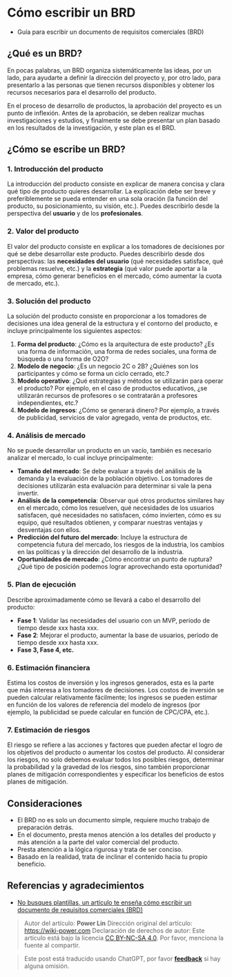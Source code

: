 # Cómo escribir un BRD

- Guía para escribir un documento de requisitos comerciales (BRD)

## ¿Qué es un BRD?

En pocas palabras, un BRD organiza sistemáticamente las ideas, por un lado, para ayudarte a definir la dirección del proyecto y, por otro lado, para presentarlo a las personas que tienen recursos disponibles y obtener los recursos necesarios para el desarrollo del producto.

En el proceso de desarrollo de productos, la aprobación del proyecto es un punto de inflexión. Antes de la aprobación, se deben realizar muchas investigaciones y estudios, y finalmente se debe presentar un plan basado en los resultados de la investigación, y este plan es el BRD.

## ¿Cómo se escribe un BRD?

### 1. Introducción del producto

La introducción del producto consiste en explicar de manera concisa y clara qué tipo de producto quieres desarrollar. La explicación debe ser breve y preferiblemente se pueda entender en una sola oración (la función del producto, su posicionamiento, su visión, etc.). Puedes describirlo desde la perspectiva del **usuario** y de los **profesionales**.

### 2. Valor del producto

El valor del producto consiste en explicar a los tomadores de decisiones por qué se debe desarrollar este producto. Puedes describirlo desde dos perspectivas: las **necesidades del usuario** (qué necesidades satisface, qué problemas resuelve, etc.) y la **estrategia** (qué valor puede aportar a la empresa, cómo generar beneficios en el mercado, cómo aumentar la cuota de mercado, etc.).

### 3. Solución del producto

La solución del producto consiste en proporcionar a los tomadores de decisiones una idea general de la estructura y el contorno del producto, e incluye principalmente los siguientes aspectos:

1. **Forma del producto**: ¿Cómo es la arquitectura de este producto? ¿Es una forma de información, una forma de redes sociales, una forma de búsqueda o una forma de O2O?
2. **Modelo de negocio**: ¿Es un negocio 2C o 2B? ¿Quiénes son los participantes y cómo se forma un ciclo cerrado, etc.?
3. **Modelo operativo**: ¿Qué estrategias y métodos se utilizarán para operar el producto? Por ejemplo, en el caso de productos educativos, ¿se utilizarán recursos de profesores o se contratarán a profesores independientes, etc.?
4. **Modelo de ingresos**: ¿Cómo se generará dinero? Por ejemplo, a través de publicidad, servicios de valor agregado, venta de productos, etc.

### 4. Análisis de mercado

No se puede desarrollar un producto en un vacío, también es necesario analizar el mercado, lo cual incluye principalmente:

- **Tamaño del mercado**: Se debe evaluar a través del análisis de la demanda y la evaluación de la población objetivo. Los tomadores de decisiones utilizarán esta evaluación para determinar si vale la pena invertir.
- **Análisis de la competencia**: Observar qué otros productos similares hay en el mercado, cómo los resuelven, qué necesidades de los usuarios satisfacen, qué necesidades no satisfacen, cómo invierten, cómo es su equipo, qué resultados obtienen, y comparar nuestras ventajas y desventajas con ellos.
- **Predicción del futuro del mercado**: Incluye la estructura de competencia futura del mercado, los riesgos de la industria, los cambios en las políticas y la dirección del desarrollo de la industria.
- **Oportunidades de mercado**: ¿Cómo encontrar un punto de ruptura? ¿Qué tipo de posición podemos lograr aprovechando esta oportunidad?

### 5. Plan de ejecución

Describe aproximadamente cómo se llevará a cabo el desarrollo del producto:

- **Fase 1**: Validar las necesidades del usuario con un MVP, período de tiempo desde xxx hasta xxx.
- **Fase 2**: Mejorar el producto, aumentar la base de usuarios, período de tiempo desde xxx hasta xxx.
- **Fase 3, Fase 4, etc.**

### 6. Estimación financiera

Estima los costos de inversión y los ingresos generados, esta es la parte que más interesa a los tomadores de decisiones. Los costos de inversión se pueden calcular relativamente fácilmente; los ingresos se pueden estimar en función de los valores de referencia del modelo de ingresos (por ejemplo, la publicidad se puede calcular en función de CPC/CPA, etc.).

### 7. Estimación de riesgos

El riesgo se refiere a las acciones y factores que pueden afectar el logro de los objetivos del producto o aumentar los costos del producto. Al considerar los riesgos, no solo debemos evaluar todos los posibles riesgos, determinar la probabilidad y la gravedad de los riesgos, sino también proporcionar planes de mitigación correspondientes y especificar los beneficios de estos planes de mitigación.

## Consideraciones

- El BRD no es solo un documento simple, requiere mucho trabajo de preparación detrás.
- En el documento, presta menos atención a los detalles del producto y más atención a la parte del valor comercial del producto.
- Presta atención a la lógica rigurosa y trata de ser conciso.
- Basado en la realidad, trata de inclinar el contenido hacia tu propio beneficio.

## Referencias y agradecimientos

- [No busques plantillas, un artículo te enseña cómo escribir un documento de requisitos comerciales (BRD)](http://www.woshipm.com/pmd/645578.html)

> Autor del artículo: **Power Lin**
> Dirección original del artículo: <https://wiki-power.com>
> Declaración de derechos de autor: Este artículo está bajo la licencia [CC BY-NC-SA 4.0](https://creativecommons.org/licenses/by/4.0/deed.zh). Por favor, menciona la fuente al compartir.

> Este post está traducido usando ChatGPT, por favor [**feedback**](https://github.com/linyuxuanlin/Wiki_MkDocs/issues/new) si hay alguna omisión.
